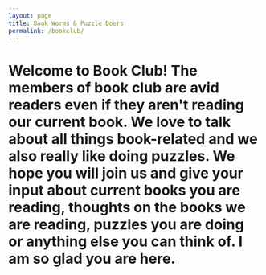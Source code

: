 ```yaml
---
layout: page
title: Book Worms & Puzzle Doers
permalink: /bookclub/
---
```

# Welcome to Book Club! The members of book club are avid readers even if they aren't reading our current book. We love to talk about all things book-related and we also really like doing puzzles. We hope you will join us and give your input about current books you are reading, thoughts on the books we are reading, puzzles you are doing or anything else you can think of. I am so glad you are here. 